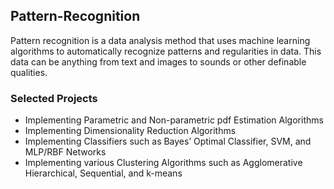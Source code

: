 ## Pattern-Recognition

Pattern recognition is a data analysis method that uses machine learning algorithms to automatically recognize patterns and regularities in data. This data can be anything from text and images to sounds or other definable qualities.

### Selected Projects

- Implementing Parametric and Non-parametric pdf Estimation Algorithms
- Implementing Dimensionality Reduction Algorithms
- Implementing Classifiers such as Bayes’ Optimal Classifier, SVM, and MLP/RBF Networks
- Implementing various Clustering Algorithms such as Agglomerative Hierarchical, Sequential, and k-means
